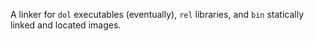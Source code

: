 A linker for ``dol`` executables (eventually), ``rel`` libraries, and ``bin`` statically linked and located images.
